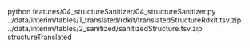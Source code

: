 python features/04_structureSanitizer/04_structureSanitizer.py ../data/interim/tables/1_translated/rdkit/translatedStructureRdkit.tsv.zip ../data/interim/tables/2_sanitized/sanitizedStructure.tsv.zip structureTranslated
